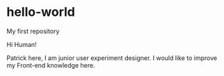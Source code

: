 # hello-world
My first repository

Hi Human!

Patrick here, I am junior user experiment designer.
I would like to improve my Front-end knowledge here.
